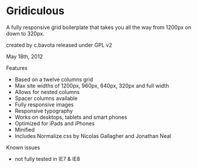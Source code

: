 Gridiculous
===========

A fully responsive grid boilerplate that takes you all the way from 1200px on down to 320px.

created by c.bavota
released under GPL v2

May 18th, 2012

Features
 - Based on a twelve columns grid
 - Max site widths of 1200px, 960px, 640px, 320px and full width
 - Allows for nested columns
 - Spacer columns available
 - Fully responsive images
 - Responsive typography
 - Works on desktops, tablets and smart phones
 - Optimized for iPads and iPhones
 - Minified
 - Includes Normalize.css by Nicolas Gallagher and Jonathan Neal

Known issues
 - not fully tested in IE7 & IE8